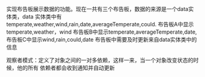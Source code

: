 实现布告板展示数据的功能。现在一共有三个布告板，数据的来源是一个data实体类，data
实体类中有temperate,weather,wind,rain,date,averageTemperate,could.
布告板A中显示temperate,weather，wind
布告板B中显示temperate,averageTemperate,date,
布告板C中显示wind,rain,could,date
布告板中需要及时更新来自data实体类中的信息

观察者模式：定义了对象之间的一对多依赖，这样一来，当一个对象改变状态的时候，他的所有
依赖者都会收到通知并自动更新
